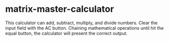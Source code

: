 # matrix-master-calculator
This calculator can add, subtract, multiply, and divide numbers.
Clear the input field with the AC button.
Chaining mathematical operations until hit the equal button, the calculator will present the correct output.
